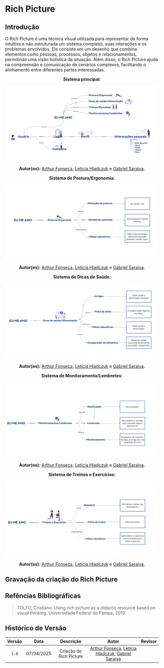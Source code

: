 # __Rich Picture__

## __Introdução__

O Rich Picture é uma técnica visual utilizada para representar de forma intuitiva e não estruturada um sistema complexo, suas interações e os problemas envolvidos. Ele consiste em um desenho que combina elementos como pessoas, processos, objetos e relacionamentos, permitindo uma visão holística da situação. Além disso, o Rich Picture ajuda na compreensão e comunicação de cenários complexos, facilitando o alinhamento entre diferentes partes interessadas.

<center>

__Sistema principal:__

![Frame 1](../assets/rich_picture/rp_siteprincipal.jpg)

__Autor(es):__ [Arthur Fonseca](), [Letícia Hladczuk]() e [Gabriel Saraiva]().

__Sistema de Postura/Ergonomia:__

![Frame 2](../assets/rich_picture/rp_posturaergonomia.jpg)

__Autor(es):__ [Arthur Fonseca](), [Letícia Hladczuk]() e [Gabriel Saraiva]().

__Sistema de Dicas de Saúde:__

![Frame 3](../assets/rich_picture/rp_dicas.jpg)

__Autor(es):__ [Arthur Fonseca](), [Letícia Hladczuk]() e [Gabriel Saraiva]().

__Sistema de Monitoramento/Lembretes:__

![Frame 4](../assets/rich_picture/rp_monitoramento_lembretes.jpg)

__Autor(es):__ [Arthur Fonseca](), [Letícia Hladczuk]() e [Gabriel Saraiva]().

__Sistema de Treinos e Exercícios:__

![Frame 5](../assets/rich_picture/rp_treino_exercicio.jpg)

__Autor(es):__ [Arthur Fonseca](), [Letícia Hladczuk]() e [Gabriel Saraiva]().


</center>

## __Gravação da criação do Rich Picture__

<center>


</center>

## __Refências Bibliográficas__

> TOLFO, Cristiano. Using rich picture as a didactic resource based on visual thinking. Universidade Federal do Pampa, 2019.

## Histórico de Versão

| Versão | Data | Descrição | Autor | Revisor
|:-:|:-:|:-:|:-:|:-:|
|`1.0`| 07/04/2025 | Criação do Rich Picture | [Arthur Fonseca](https://github.com/arthurfonsecaa), [Letícia Hladczuk](https://github.com/HladczukLe), [Gabriel Saraiva]() | |

